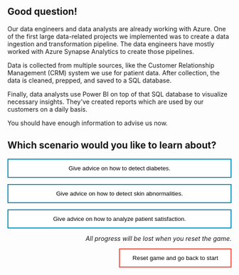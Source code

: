 <style>
.button  {
  border: none;
  color: black;
  width: 100%;
  padding: 12px 28px;
  background-color: white;
  border: 2px solid #008CBA;
  transition-duration: 0.4s;
}
.button:hover  {
  background-color: #008CBA;
  color: white; 
  border: 2px solid #008CBA;
}
.resetbutton  {
  border: none;
  color: black;
  float: right;
  padding: 12px 28px;
  background-color: white;
  border: 2px solid #f44336;
  transition-duration: 0.4s;
}
.resetbutton:hover  {
  background-color: #f44336;
  color: white; 
  border: 2px solid #f44336;
}
</style>

## Good question!

Our data engineers and data analysts are already working with Azure. One of the first large data-related projects we implemented was to create a data ingestion and transformation pipeline. The data engineers have mostly worked with Azure Synapse Analytics to create those pipelines.

Data is collected from multiple sources, like the Customer Relationship Management (CRM) system we use for patient data. After collection, the data is cleaned, prepped, and saved to a SQL database. 

Finally, data analysts use Power BI on top of that SQL database to visualize necessary insights. They've created reports which are used by our customers on a daily basis.

You should have enough information to advise us now.

## Which scenario would you like to learn about?

<button class="button" onclick="window.location.href='../advice/diabetes/01';">Give advice on how to detect diabetes.</button>

<button class="button" onclick="window.location.href='../advice/skin/01';">Give advice on how to detect skin abnormalities.</button>

<button class="button" onclick="window.location.href='../advice/satisfaction/01';">Give advice on how to analyze patient satisfaction.</button>

<p style="text-align:right;"><i>All progress will be lost when you reset the game.</i></p>

<button class="resetbutton" onclick="window.location.href='../../00-start-training';">Reset game and go back to start</button>
